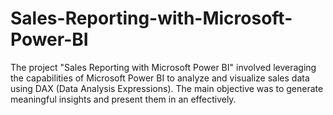 # Sales-Reporting-with-Microsoft-Power-BI
The project "Sales Reporting with Microsoft Power BI" involved leveraging the capabilities of Microsoft Power BI to analyze and visualize sales data using DAX (Data Analysis Expressions). The main objective was to generate meaningful insights and present them in an effectively.
